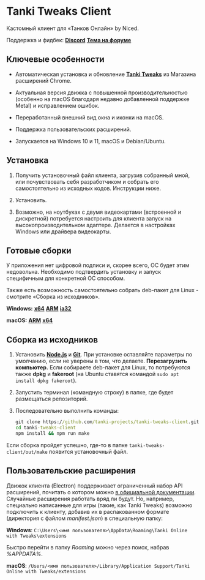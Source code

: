 # Tanki Tweaks Client

Кастомный клиент для «Танков Онлайн» by Niced.

Поддержка и фидбек: [**Discord**](https://discord.gg/hJn2QeJsT3) [**Тема на форуме**](https://ru.tankiforum.com/topic/320910/)

## Ключевые особенности

- Автоматическая установка и обновление [**Tanki Tweaks**](https://chromewebstore.google.com/detail/tanki-tweaks/khcoecipddmigggaeokhmhmhjhlpcpnb) из Магазина расширений Chrome.

- Актуальная версия движка с повышенной производительностью (особенно на macOS благодаря недавно добавленной поддержке Metal) и исправлением ошибок.

- Переработанный внешний вид окна и иконки на macOS.

- Поддержка пользовательских расширений.

- Запускается на Windows 10 и 11, macOS и Debian/Ubuntu.

## Установка

1. Получить установочный файл клиента, загрузив собранный мной, или почувствовать себя разработчиком и собрать его самостоятельно из исходных кодов. Инструкции ниже.

2. Установить.

3. Возможно, на ноутбуках с двумя видеокартами (встроенной и дискретной) потребуется настроить для клиента запуск на высокопроизводительном адаптере. Делается в настройках Windows или драйвера видеокарты.

## Готовые сборки

У приложения нет цифровой подписи и, скорее всего, ОС будет этим недовольна. Необходимо подтвердить установку и запуск специфичным для конкретной ОС способом.

Также есть возможность самостоятельно собрать deb-пакет для Linux - смотрите «Сборка из исходников».

**Windows:**
[**x64**](https://github.com/tanki-projects/tanki-tweaks-client/releases/download/1.0.2/tanki-online-1.0.2-x64.exe) [**ARM**](https://github.com/tanki-projects/tanki-tweaks-client/releases/download/1.0.2/tanki-online-1.0.2-arm64.exe) [**ia32**](https://github.com/tanki-projects/tanki-tweaks-client/releases/download/1.0.2/tanki-online-1.0.2-ia32.exe)

**macOS:** [**ARM**](https://github.com/tanki-projects/tanki-tweaks-client/releases/download/1.0.2/tanki-online-1.0.2-arm64.dmg) [**x64**](https://github.com/tanki-projects/tanki-tweaks-client/releases/download/1.0.2/tanki-online-1.0.2-x64.dmg)

## Сборка из исходников

1. Установить [**Node.js**](https://nodejs.org/) и [**Git**](https://git-scm.com/). При установке оставляйте параметры по умолчанию, если не уверены в том, что делаете. **Перезагрузить компьютер.** Если собираете deb-пакет для Linux, то потребуются также **dpkg** и **fakeroot** (на Ubuntu ставятся командой `sudo apt install dpkg fakeroot`).

2. Запустить терминал (командную строку) в папке, где будет размещаться репозиторий.

3. Последовательно выполнить команды:
   ```bat
   git clone https://github.com/tanki-projects/tanki-tweaks-client.git
   cd tanki-tweaks-client
   npm install && npm run make
   ```

Если сборка пройдет успешно, где-то в папке `tanki-tweaks-client/out/make` появится установочный файл.

## Пользовательские расширения

Движок клиента (Electron) поддерживает ограниченный набор API расширений, почитать о котором можно [в официальной документации](https://www.electronjs.org/docs/latest/api/extensions#supported-extensions-apis). Случайные расширения работать вряд ли будут. Но, например, специально написанные для игры (такие, как Tanki Tweaks) возможно подключить к клиенту, добавив их в распакованном формате (директория с файлом *manifest.json*) в специальную папку:

**Windows**: `C:\Users\<имя пользователя>\AppData\Roaming\Tanki Online with Tweaks\extensions`

Быстро перейти в папку *Roaming* можно через поиск, набрав *%APPDATA%*.

**macOS**: `/Users/<имя пользователя>/Library/Application Support/Tanki Online with Tweaks/extensions`

